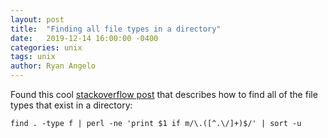 ```yaml
---
layout: post
title:  "Finding all file types in a directory"
date:   2019-12-14 16:00:00 -0400
categories: unix
tags: unix
author: Ryan Angelo
---
```


Found this cool [stackoverflow post](https://stackoverflow.com/questions/1842254/how-can-i-find-all-of-the-distinct-file-extensions-in-a-folder-hierarchy) that describes how to find all of the file types that exist in a directory:

```find . -type f | perl -ne 'print $1 if m/\.([^.\/]+)$/' | sort -u```